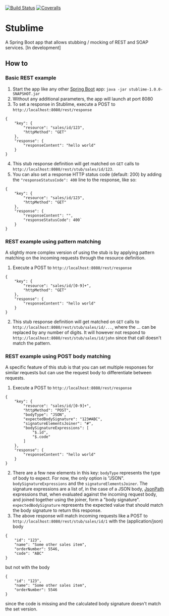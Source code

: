[![Build Status](https://img.shields.io/travis/kuipercm/stublime.svg?style=plastic)](https://travis-ci.org/kuipercm/stublime)
[![Coveralls](https://img.shields.io/coveralls/kuipercm/stublime.svg?style=plastic)](https://coveralls.io/r/kuipercm/stublime)


# Stublime

A Spring Boot app that allows stubbing / mocking of REST and SOAP services. [In development]

## How to

### Basic REST example

1. Start the app like any other [Spring Boot](https://projects.spring.io/spring-boot/) app: ```java -jar stublime-1.0.0-SNAPSHOT.jar```
2. Without any additional parameters, the app will launch at port 8080
3. To set a response in Stublime, execute a POST to ```http://localhost:8080/rest/response```
```$json
{
    "key": {
        "resource": "sales/id/123",
        "httpMethod": "GET"
    },
    "response": {
        "responseContent": "hello world"
    } 
}
```
4. This stub response definition will get matched on ```GET``` calls to ```http://localhost:8080/rest/stub/sales/id/123```.
5. You can also set a response HTTP status code (default: 200) by adding the ```"responseStatusCode": 400``` line to the
response, like so:
```$json
{
    "key": {
        "resource": "sales/id/123",
        "httpMethod": "GET"
    },
    "response": {
        "responseContent": "",
        "responseStatusCode": 400`
    } 
}
```

### REST example using pattern matching

A slightly more complex version of using the stub is by applying pattern matching on the incoming requests through the resource
definition. 

1. Execute a POST to ```http://localhost:8080/rest/response```
```$json
{
    "key": {
        "resource": "sales/id/[0-9]+",
        "httpMethod": "GET"
    },
    "response": {
        "responseContent": "hello world"
    } 
}
```
2. This stub response definition will get matched on ```GET``` calls to ```http://localhost:8080/rest/stub/sales/id/...```,
where the ... can be replaced by any number of digits. It will however not respond to ```http://localhost:8080/rest/stub/sales/id/john```
since that call doesn't match the pattern.


### REST example using POST body matching

A specific feature of this stub is that you can set multiple responses for similar requests but can use the request body
to differentiate between requests.

1. Execute a POST to ```http://localhost:8080/rest/response```
```$json
{
    "key": {
        "resource": "sales/id/[0-9]+",
        "httpMethod": "POST",
        "bodyType": "JSON",
        "expectedBodySignature": "123#ABC",
        "signatureElementsJoiner": "#",
        "bodySignatureExpressions": [
            "$.id",
            "$.code"
        ]
    },
    "response": {
        "responseContent": "hello world"
    } 
}
```
2. There are a few new elements in this key:
    ```bodyType``` represents the type of body to expect. For now, the only option is "JSON".
    ```bodySignatureExpressions``` and the ```signatureElementsJoiner```. The signature expressions are a list of, in the
case of a JSON body, [JsonPath](https://github.com/json-path/JsonPath) expressions that, when evaluated against the
incoming request body, and joined together using the joiner, form a "body signature".
    ```expectedBodySignature``` represents the expected value that should match the body signature to return this response.
3. The above response will match incoming requests like a POST to ```http://localhost:8080/rest/stub/sales/id/1``` with
the (application/json) body
```$json
{
    "id": "123",
    "name": "Some other sales item",
    "orderNumber": 5546,
    "code": "ABC" 
}
```
but not with the body
```$json
{
    "id": "123",
    "name": "Some other sales item",
    "orderNumber": 5546
}
```
since the code is missing and the calculated body signature doesn't match the set version.